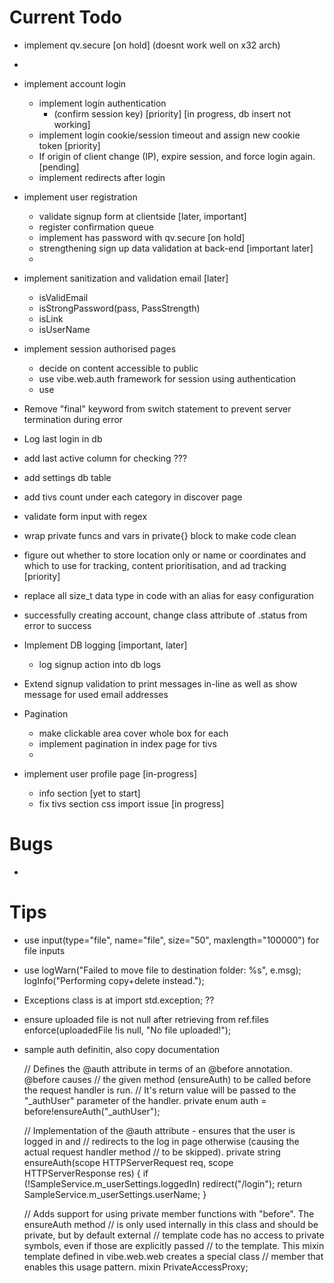 # Current Todo
* implement qv.secure [on hold] (doesnt work well on x32 arch)
* 
* implement account login
    - implement login authentication
        + (confirm session key) [priority] [in progress, db insert not working]
    - implement login cookie/session timeout and assign new cookie token [priority]
    - If origin of client change (IP), expire session, and force login again.[pending]
    - implement redirects after login
    
* implement user registration
    - validate signup form at clientside [later, important]
    - register confirmation queue
    - implement has password with qv.secure [on hold]
    - strengthening sign up data validation at back-end [important later]
    -
* implement sanitization and validation email [later]
    - isValidEmail
    - isStrongPassword(pass, PassStrength)
    - isLink
    - isUserName
* implement session authorised pages
    - decide on content accessible to public
    - use vibe.web.auth framework for session using authentication
    - use 
* Remove "final" keyword from switch statement to prevent server termination during error
* Log last login in db
* add last active column for checking ???
* add settings db table
* add tivs count under each category in discover page
* validate form input with regex
* wrap private funcs and vars in private{} block to make code clean
* figure out whether to store location only or name or coordinates and which to use for tracking, content prioritisation, and ad tracking [priority]
* replace all size_t data type in code with an alias for easy configuration
* successfully creating account, change class attribute of .status from error to success 
* Implement DB logging [important, later]
    - log signup action into db logs
* Extend signup validation to print messages in-line as well as show message for used email addresses

* Pagination
    - make clickable area cover whole box for each
    - implement pagination in index page for tivs
    - 


* implement user profile page [in-progress]
    - info section [yet to start]
    - fix tivs section css import issue [in progress]

# Bugs
* 

# Tips
* use input(type="file", name="file", size="50", maxlength="100000") for file inputs
* use logWarn("Failed to move file to destination folder: %s", e.msg);
        logInfo("Performing copy+delete instead.");
* Exceptions class is at import std.exception; ??
* ensure uploaded file is not null after retrieving from ref.files
        enforce(uploadedFile !is null, "No file uploaded!");


* sample auth definitin, also copy documentation
    
    // Defines the @auth attribute in terms of an @before annotation. @before causes
    // the given method (ensureAuth) to be called before the request handler is run.
    // It's return value will be passed to the "_authUser" parameter of the handler.
    private enum auth = before!ensureAuth("_authUser");

    // Implementation of the @auth attribute - ensures that the user is logged in and
    // redirects to the log in page otherwise (causing the actual request handler method
    // to be skipped).
    private string ensureAuth(scope HTTPServerRequest req, scope HTTPServerResponse res)
    {
        if (!SampleService.m_userSettings.loggedIn) redirect("/login");
        return SampleService.m_userSettings.userName;
    }
    
    // Adds support for using private member functions with "before". The ensureAuth method
    // is only used internally in this class and should be private, but by default external
    // template code has no access to private symbols, even if those are explicitly passed
    // to the template. This mixin template defined in vibe.web.web creates a special class
    // member that enables this usage pattern.
    mixin PrivateAccessProxy;
